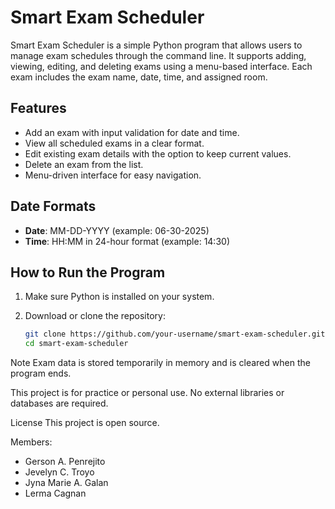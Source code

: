 # Smart Exam Scheduler

Smart Exam Scheduler is a simple Python program that allows users to manage exam schedules through the command line. It supports adding, viewing, editing, and deleting exams using a menu-based interface. Each exam includes the exam name, date, time, and assigned room.

## Features

- Add an exam with input validation for date and time.
- View all scheduled exams in a clear format.
- Edit existing exam details with the option to keep current values.
- Delete an exam from the list.
- Menu-driven interface for easy navigation.

## Date Formats

- **Date**: MM-DD-YYYY (example: 06-30-2025)
- **Time**: HH:MM in 24-hour format (example: 14:30)

## How to Run the Program

1. Make sure Python is installed on your system.

2. Download or clone the repository:

   ```bash
   git clone https://github.com/your-username/smart-exam-scheduler.git
   cd smart-exam-scheduler

Note
Exam data is stored temporarily in memory and is cleared when the program ends.

This project is for practice or personal use. No external libraries or databases are required.

License
This project is open source.

Members:
- Gerson A. Penrejito
- Jevelyn C. Troyo
- Jyna Marie A. Galan
- Lerma Cagnan
